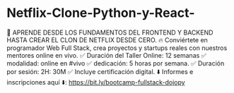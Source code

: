 # Netflix-Clone-Python-y-React-
🚀 APRENDE DESDE LOS FUNDAMENTOS DEL FRONTEND Y BACKEND HASTA CREAR EL CLON DE NETFLIX DESDE CERO.
🔥 Conviértete en programador Web Full Stack, crea proyectos y startups reales con nuestros mentores online en vivo.
✅ Duración del Taller Online: 12 semanas
✅ modalidad: online en #vivo
✅ dedicación: 5 horas por semana.
✅ Duración por sesión: 2H: 30M
✅ Incluye certificación digital.
⬇️ Informes e inscripciones aquí ⬇️:
https://bit.ly/bootcamp-fullstack-dojopy


